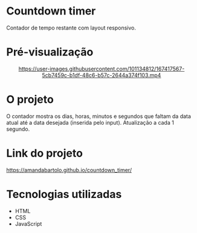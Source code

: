 # Countdown timer
Contador de tempo restante com layout responsivo.

# Pré-visualização
<div align="center">
 
https://user-images.githubusercontent.com/101134812/167417567-5cb7459c-b1df-48c6-b57c-2644a374f103.mp4
</div>

# O projeto
 O contador mostra os dias, horas, minutos e segundos que faltam da data atual até a data desejada (inserida pelo input).
 Atualização a cada 1 segundo. 
 
# Link do projeto
https://amandabartolo.github.io/countdown_timer/

# Tecnologias utilizadas
* HTML
* CSS
* JavaScript
